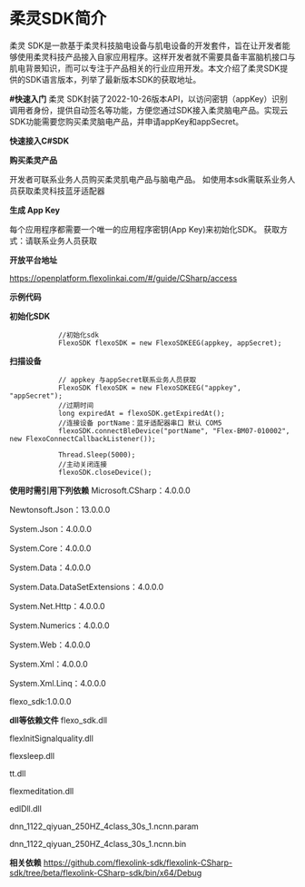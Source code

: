 
# **柔灵SDK简介**
柔灵 SDK是一款基于柔灵科技脑电设备与肌电设备的开发套件，旨在让开发者能够使用柔灵科技产品接入自家应用程序。这样开发者就不需要具备丰富脑机接口与肌电背景知识，而可以专注于产品相关的行业应用开发。本文介绍了柔灵SDK提供的SDK语言版本，列举了最新版本SDK的获取地址。

**#快速入门**
柔灵 SDK封装了2022-10-26版本API，以访问密钥（appKey）识别调用者身份，提供自动签名等功能，方便您通过SDK接入柔灵脑电产品。实现云SDK功能需要您购买柔灵脑电产品，并申请appKey和appSecret。


**快速接入C#SDK**

**购买柔灵产品**

开发者可联系业务人员购买柔灵肌电产品与脑电产品。
如使用本sdk需联系业务人员获取柔灵科技蓝牙适配器

**生成 App Key**

每个应用程序都需要一个唯一的应用程序密钥(App Key)来初始化SDK。
获取方式：请联系业务人员获取

**开放平台地址**

https://openplatform.flexolinkai.com/#/guide/CSharp/access


**示例代码**

**初始化SDK**

```
            //初始化sdk
            FlexoSDK flexoSDK = new FlexoSDKEEG(appkey, appSecret);
```

**扫描设备**



```
          	// appkey 与appSecret联系业务人员获取 
            FlexoSDK flexoSDK = new FlexoSDKEEG("appkey", "appSecret");
            //过期时间
            long expiredAt = flexoSDK.getExpiredAt();
            //连接设备 portName：蓝牙适配器串口 默认 COM5
            flexoSDK.connectBleDevice("portName", "Flex-BM07-010002", new FlexoConnectCallbackListener());

            Thread.Sleep(5000);
            //主动关闭连接
            flexoSDK.closeDevice();
 ```
**使用时需引用下列依赖**
Microsoft.CSharp：4.0.0.0

Newtonsoft.Json：13.0.0.0

System.Json：4.0.0.0

System.Core：4.0.0.0

System.Data：4.0.0.0

System.Data.DataSetExtensions：4.0.0.0

System.Net.Http：4.0.0.0

System.Numerics：4.0.0.0

System.Web：4.0.0.0

System.Xml：4.0.0.0

System.Xml.Linq：4.0.0.0

flexo_sdk:1.0.0.0

**dll等依赖文件**
flexo_sdk.dll

flexInitSignalquality.dll

flexsleep.dll

tt.dll

flexmeditation.dll

edlDll.dll

dnn_1122_qiyuan_250HZ_4class_30s_1.ncnn.param

dnn_1122_qiyuan_250HZ_4class_30s_1.ncnn.bin

**相关依赖**
https://github.com/flexolink-sdk/flexolink-CSharp-sdk/tree/beta/flexolink-CSharp-sdk/bin/x64/Debug